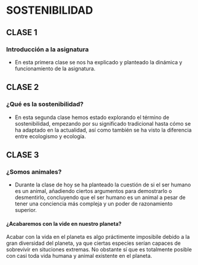 # SOSTENIBILIDAD
## CLASE 1
### Introducción a la asignatura

- En esta primera clase se nos ha explicado y planteado la dinámica y funcionamiento de la asignatura.

## CLASE 2
### ¿Qué es la sostenibilidad?

- En esta segunda clase hemos estado explorando el término de sostenibilidad, empezando por su significado tradicional hasta cómo se ha adaptado en la actualidad, así como también se ha visto la diferencia entre ecologismo y ecología.

## CLASE 3
### ¿Somos animales?

- Durante la clase de hoy se ha planteado la cuestión de si el ser humano es un animal, añadiendo ciertos argumentos para demostrarlo o desmentirlo, concluyendo que el ser humano es un animal a pesar de tener una conciencia más compleja y un poder de razonamiento superior.

#### ¿Acabaremos con la vide en nuestro planeta?

Acabar con la vida en el planeta es algo práctimente imposibile debido a la gran diversidad del planeta, ya que ciertas especies serían capaces de sobrevivir en situciones extremas. No obstante sí que es totalmente posible con casi toda vida humana y animal existente en el planeta.